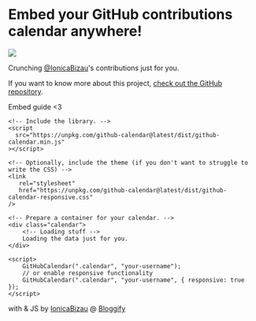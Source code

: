 Embed your GitHub contributions calendar anywhere!
==================================================

<img src="https://github.githubassets.com/images/spinners/octocat-spinner-128.gif" class="spinner" />

Crunching [@IonicaBizau](https://github.com/IonicaBizau)'s contributions just for you.

If you want to know more about this project, [check out the GitHub repository](https://github.com/Bloggify/github-calendar).

Embed guide &lt;3

    <!-- Include the library. -->
    <script
      src="https://unpkg.com/github-calendar@latest/dist/github-calendar.min.js"
    ></script>

    <!-- Optionally, include the theme (if you don't want to struggle to write the CSS) -->
    <link
       rel="stylesheet"
       href="https://unpkg.com/github-calendar@latest/dist/github-calendar-responsive.css"
    />

    <!-- Prepare a container for your calendar. -->
    <div class="calendar">
        <!-- Loading stuff -->
        Loading the data just for you.
    </div>

    <script>
        GitHubCalendar(".calendar", "your-username");
        // or enable responsive functionality
        GitHubCalendar(".calendar", "your-username", { responsive: true });
    </script>
                

<span class="octicon octicon-code"></span> with <span class="octicon octicon-heart"></span> & JS by [IonicaBizau](https://ionicabizau.net) @ [Bloggify](https://bloggify.org)
